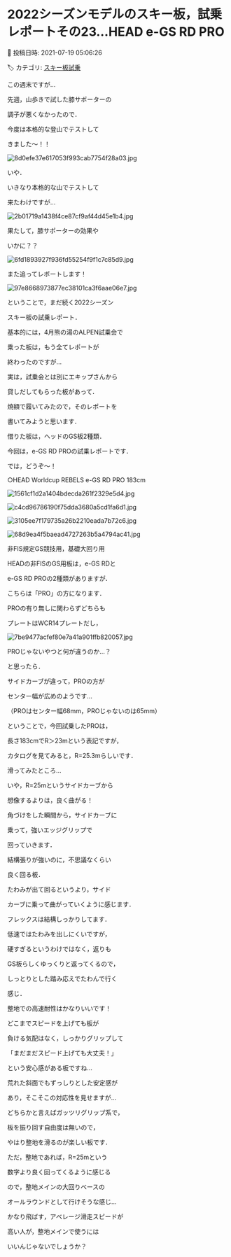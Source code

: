 # 2022シーズンモデルのスキー板，試乗レポートその23…HEAD e-GS RD PRO

📅 投稿日時: 2021-07-19 05:06:26

🏷️ カテゴリ: [スキー板試乗](c0bd8048615710cee890e403a36cc9a2b.md)

この週末ですが…


先週，山歩きで試した膝サポーターの


調子が悪くなかったので．


今度は本格的な登山でテストして


きました～！！




![8d0efe37e617053f993cab7754f28a03.jpg](images/8d0efe37e617053f993cab7754f28a03.jpg)




いや．


いきなり本格的な山でテストして


来たわけですが…




![2b01719a1438f4ce87cf9af44d45e1b4.jpg](images/2b01719a1438f4ce87cf9af44d45e1b4.jpg)




果たして，膝サポーターの効果や


いかに？？




![6fd1893927f936fd55254f9f1c7c85d9.jpg](images/6fd1893927f936fd55254f9f1c7c85d9.jpg)




また追ってレポートします！




![97e8668973877ec38101ca3f6aae06e7.jpg](images/97e8668973877ec38101ca3f6aae06e7.jpg)







ということで，まだ続く2022シーズン


スキー板の試乗レポート．


基本的には，4月熊の湯のALPEN試乗会で


乗った板は，もう全てレポートが


終わったのですが…





実は，試乗会とは別にエキップさんから


貸しだしてもらった板があって．


焼額で履いてみたので，そのレポートを


書いてみようと思います．


借りた板は，ヘッドのGS板2種類．





今回は，e-GS RD PROの試乗レポートです．


では，どうぞ～！[]()





○HEAD Worldcup REBELS e-GS RD PRO 183cm







![1561cf1d2a1404bdecda261f2329e5d4.jpg](images/1561cf1d2a1404bdecda261f2329e5d4.jpg)









![c4cd96786190f75dda3680a5cd1fa6d1.jpg](images/c4cd96786190f75dda3680a5cd1fa6d1.jpg)









![3105ee7f179735a26b2210eada7b72c6.jpg](images/3105ee7f179735a26b2210eada7b72c6.jpg)









![68d9ea4f5baead4727263b5a4794ac41.jpg](images/68d9ea4f5baead4727263b5a4794ac41.jpg)







非FIS規定GS競技用，基礎大回り用





HEADの非FISのGS用板は，e-GS RDと


e-GS RD PROの2種類がありますが．


こちらは「PRO」の方になります．





PROの有り無しに関わらずどちらも


プレートはWCR14プレートだし，




![7be9477acfef80e7a41a901ffb820057.jpg](images/7be9477acfef80e7a41a901ffb820057.jpg)




PROじゃないやつと何が違うのか…？


と思ったら．


サイドカーブが違って，PROの方が


センター幅が広めのようです…


（PROはセンター幅68mm，PROじゃないのは65mm）





ということで，今回試乗したPROは，


長さ183cmでR＞23mという表記ですが，


カタログを見てみると，R=25.3mらしいです．





滑ってみたところ…


いや，R=25mというサイドカーブから


想像するよりは，良く曲がる！


角づけをした瞬間から，サイドカーブに


乗って，強いエッジグリップで


回っていきます．





結構張りが強いのに，不思議なくらい


良く回る板．


たわみが出て回るというより，サイド


カーブに乗って曲がっていくように感じます．





フレックスは結構しっかりしてます．


低速ではたわみを出しにくいですが，


硬すぎるというわけではなく，返りも


GS板らしくゆっくりと返ってくるので，


しっとりとした踏み応えでたわんで行く


感じ．





整地での高速耐性はかなりいいです！


どこまでスピードを上げても板が


負ける気配はなく，しっかりグリップして


「まだまだスピード上げても大丈夫！」


という安心感がある板ですね…





荒れた斜面でもずっしりとした安定感が


あり，そこそこの対応性を見せますが…


どちらかと言えばガッツリグリップ系で，


板を振り回す自由度は無いので，


やはり整地を滑るのが楽しい板です．





ただ，整地であれば，R=25mという


数字より良く回ってくるように感じる


ので，整地メインの大回りベースの


オールラウンドとして行けそうな感じ…





かなり飛ばす，アベレージ滑走スピードが


高い人が，整地メインで使うには


いいんじゃないでしょうか？
